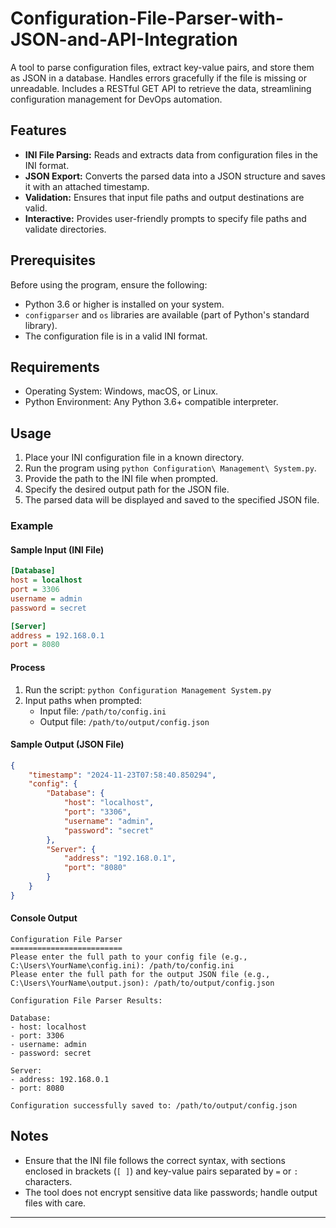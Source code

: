 # Configuration-File-Parser-with-JSON-and-API-Integration
A tool to parse configuration files, extract key-value pairs, and store them as JSON in a database. Handles errors gracefully if the file is missing or unreadable. Includes a RESTful GET API to retrieve the data, streamlining configuration management for DevOps automation.

## Features
- **INI File Parsing:** Reads and extracts data from configuration files in the INI format.
- **JSON Export:** Converts the parsed data into a JSON structure and saves it with an attached timestamp.
- **Validation:** Ensures that input file paths and output destinations are valid.
- **Interactive:** Provides user-friendly prompts to specify file paths and validate directories.

## Prerequisites
Before using the program, ensure the following:
- Python 3.6 or higher is installed on your system.
- `configparser` and `os` libraries are available (part of Python's standard library).
- The configuration file is in a valid INI format.

## Requirements
- Operating System: Windows, macOS, or Linux.
- Python Environment: Any Python 3.6+ compatible interpreter.

## Usage
1. Place your INI configuration file in a known directory.
2. Run the program using `python Configuration\ Management\ System.py`.
3. Provide the path to the INI file when prompted.
4. Specify the desired output path for the JSON file.
5. The parsed data will be displayed and saved to the specified JSON file.

### Example
#### Sample Input (INI File)
```ini
[Database]
host = localhost
port = 3306
username = admin
password = secret

[Server]
address = 192.168.0.1
port = 8080
```

#### Process
1. Run the script: `python Configuration Management System.py`
2. Input paths when prompted:
   - Input file: `/path/to/config.ini`
   - Output file: `/path/to/output/config.json`

#### Sample Output (JSON File)
```json
{
    "timestamp": "2024-11-23T07:58:40.850294",
    "config": {
        "Database": {
            "host": "localhost",
            "port": "3306",
            "username": "admin",
            "password": "secret"
        },
        "Server": {
            "address": "192.168.0.1",
            "port": "8080"
        }
    }
}
```

#### Console Output
```plaintext
Configuration File Parser
=========================
Please enter the full path to your config file (e.g., C:\Users\YourName\config.ini): /path/to/config.ini
Please enter the full path for the output JSON file (e.g., C:\Users\YourName\output.json): /path/to/output/config.json

Configuration File Parser Results:

Database:
- host: localhost
- port: 3306
- username: admin
- password: secret

Server:
- address: 192.168.0.1
- port: 8080

Configuration successfully saved to: /path/to/output/config.json
```

## Notes
- Ensure that the INI file follows the correct syntax, with sections enclosed in brackets (`[ ]`) and key-value pairs separated by `=` or `:` characters.
- The tool does not encrypt sensitive data like passwords; handle output files with care.

---

